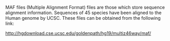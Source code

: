 MAF files (Multiple Alignment Format) files are those which store sequence alignment information. Sequences of 45 species have been aligned to the Human genome by UCSC. These files can be obtained from the following link:

http://hgdownload.cse.ucsc.edu/goldenpath/hg19/multiz46way/maf/
